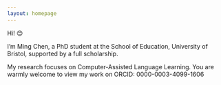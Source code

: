 ```yaml
---
layout: homepage
---
```




Hi! 😊

I’m Ming Chen, a PhD student at the School of Education, University of Bristol, supported by a full scholarship.

My research focuses on Computer-Assisted Language Learning. You are warmly welcome to view my work on ORCID: 0000-0003-4099-1606
